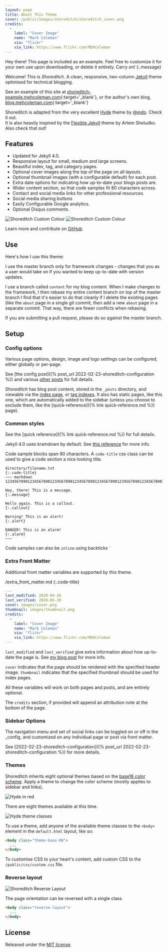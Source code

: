 ```yaml
---
layout: page
title: About This Theme
cover: /public/images/shoreditch/shoreditch_cover.png
credits:
  -
    label: "Cover Image"
    name: "Mark Coleman"
    via: "flickr"
    via_link: https://www.flickr.com/MEHColeman
---
```


Hey there! This page is included as an example. Feel free to customize it for
your own use upon downloading, or delete it entirely. Carry on!
{:.message}

Welcome! This is *Shoreditch*. A clean, responsive, two-column
[Jekyll](http://jekyllrb.com) theme optimised for technical blogging.

See an example of this site at
[shoreditch-example.mehcoleman.com](https://blog-example.mehcoleman.com/){:target='_blank'},
or the author's own blog, [blog.mehcoleman.com](https://blog.mehcoleman.com/){:target='_blank'}

Shoreditch is adapted from the very excellent [Hyde](http://hyde.getpoole.com)
theme by [@mdo](https://twitter.com/mdo). Check it out. <br>
It is also heavily inspired by the [Flexible
Jekyll](https://github.com/artemsheludko/flexible-jekyll) theme by Artem
Sheludko. Also check that out!

## Features
* Updated for Jekyll 4.0.
* Responsive layout for small, medium and large screens.
* Beautiful index, tag, and category pages.
* Optional cover images along the top of the page on all layouts.
* Optional thumbnail images (with a configurable default) for each post.
* Extra date options for indicating how up-to-date your blogs posts are.
* Wider content section, so that code samples fit 80 characters across.
* Contact and social media links for other professional resources.
* Social media sharing buttons
* Easily Configurable Google analytics.
* Optional Disqus comments.

![Shoreditch Custom Colour](/public/images/shoreditch/shoreditch_index_screen.png) ![Shoreditch Custom Colour](/public/images/shoreditch/shoreditch_post_screen.png)

Learn more and contribute on [GitHub](https://github.com/MEHColeman/shoreditch).

## Use
Here's how I use this theme:

I use the master branch only for framework changes - changes that you as a user
would take on if you wanted to keep up-to-date with version updates.

I use a branch called `content` for my blog content. When I make changes to
the framework, I then rebase my entire content branch on top of the master
branch I find that it's easier to do that cleanly if I delete the existing pages
(like the `about` page in a single git commit, then add a new `about` page in a
separate commit. That way, there are fewer conflicts when rebasing.

If you are submitting a pull request, please do so against the master branch.

## Setup

### Config options

Various page options, design, image and logo settings can be configured, either
globally or per-page.

See [the config post]({% post_url 2022-02-23-shoreditch-configuration %}) and
various [other posts](/tag/config/) for full details.

*Shoreditch* has blog post content, stored in the `_posts` directory, and
viewable via the [index page](/), or [tag indexes](/tag/info). It also has
static pages, like this one, which are automatically added to the sidebar
(unless you choose to exclude them, like the [quick-reference]({% link
quick-reference.md %}) page).

### Common styles

See the [quick reference]({% link quick-reference.md %}) for full details.

Jekyll 4.0 uses kramdown by default. See [this
reference](https://kramdown.gettalong.org/syntax.html) for more info.

Code sample blocks span 80 characters. A `code-title` css
class can be used to give a code section a nice looking
title.

```
directory/filename.txt
{:.code-title}
~~~ markdown
12345678901234567890123456789012345678901234567890123456789012345678901234567890

Hey, there! This is a message.
{:.message}

Hello again. This is a callout.
{:.callout}

Warning! This is an alert!
{:.alert}

DANGER! This is an alarm!
{:.alarm}
~~~
```

Code samples can also be `inline` using backticks `` ` ``

### Extra Front Matter

Additional front matter variables are supported by this theme.

/extra_front_matter.md
{:.code-title}
~~~yaml
---
last_modified: 2020-04-20
last_verified: 2020-05-20
cover: images/cover.png
thumbnail: images/thumbnail.png
credits:
  -
    label: "Cover Image"
    name: "Mark Coleman"
    via: "flickr"
    via_link: https://www.flickr.com/MEHColeman
---
~~~

`last_modified` and `last_verified` give extra
information about how up-to-date the page is. See [my blog
post](https://blog.mehcoleman.com/2015/10/11/what-day-is-it/) for more
info.

`cover` indicates that the page should be rendered with the specified
header image.
`thumbnail` indicates that the specified thumbnail should be used for
index pages.

All these variables will work on both pages and posts, and are entirely
optional.

The `credits` section, if provided will append an attribution note at the bottom
of the page.

### Sidebar Options

The navigation menu and set of social links can be toggled on or off in the
_config, and customized on any individual page or post via front matter.

See [2022-02-23-shoreditch-configuration]({% post_url
2022-02-23-shoreditch-configuration %}) for more details.

### Themes

Shoreditch inherits eight optional themes based on the [base16 color
scheme](https://github.com/chriskempson/base16). Apply a theme to change the
color scheme (mostly applies to sidebar and links).

![Hyde in red](https://f.cloud.github.com/assets/98681/1831229/42b0b354-7384-11e3-8462-31b8df193fe5.png)

There are eight themes available at this time.

![Hyde theme classes](https://f.cloud.github.com/assets/98681/1817044/e5b0ec06-6f68-11e3-83d7-acd1942797a1.png)

To use a theme, add anyone of the available theme classes to the `<body>`
element in the `default.html` layout, like so:

```html
<body class="theme-base-08">
  ...
</body>
```

To customise CSS to your heart's content, add custom CSS to the `/public/css/custom.css` file.

### Reverse layout

![Shoreditch Reverse Layout](/public/images/shoreditch/shoreditch_reverse_layout.png)

The page orientation can be reversed with a single class.

```html
<body class="reverse-layout">
  ...
</body>
```

## License

Released under the [MIT license](LICENSE.md).
